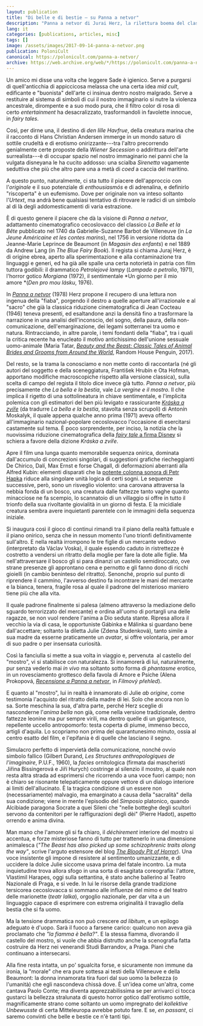 ```yaml
---
layout: publication
title: "Di belle e di bestie – su Panna a netvor"
description: "Panna a netvor di Jurai Herz, la rilettura boema del classico eterno de La bella e la bestia"
lang: it
categories: [publications, articles, misc]
tags: []
image: /assets/images/2017-09-14-panna-a-netvor.png
publication: PoloniCult
canonical: https://polonicult.com/panna-a-netvor/
archive: https://web.archive.org/web/*/https://polonicult.com/panna-a-netvor/
---
```


Un amico mi disse una volta che leggere Sade è igienico. Serve a purgarsi di quell'anticchia di appiccicosa melassa che una certa idea *mid cult*, edificante e "buonista" dell'arte ci insinua dentro nostro malgrado. Serve a restituire al sistema di simboli di cui il nostro immaginario si nutre la violenza ancestrale, dirompente e a suo modo pura, che il filtro color di rosa di certo *entertainment* ha desacralizzato, trasformandoli in favolette innocue, in *fairy tales*.

Così, per dirne una, il destino di *den lille Havfrue*, della creatura marina che il racconto di Hans Christian Andersen immerge in un mondo saturo di sottile crudeltà e di erotismo onirizzante---tra l'altro precorrendo genialmente certe proposte della *Wiener Secession* o addirittura dell'arte surrealista---è di occupar spazio nel nostro immaginario nei panni che la vulgata disneyana le ha cucito addosso: una scialba *Sirenetta* vagamente seduttiva che più che altro pare una a metà di *coed* a caccia del maritino.

A questo punto, naturalmente, ci sta tutto il piacere dell'approccio con l'*originale* e il suo potenziale di *enthousiasmós* e di adrenalina, e definirlo "riscoperta" è un eufemismo. Dove per originale non va inteso soltanto l'*Urtext*, ma andrà bene qualsiasi tentativo di ritrovare le radici di un simbolo al di là degli addomesticamenti di varia estrazione.

È di questo genere il piacere che dà la visione di *Panna a netvor*, adattamento cinematografico cecoslovacco del classico *La Belle et la Bête* pubblicato nel 1740 da Gabrielle-Suzanne Barbot de Villeneuve (in *La Jeune Américaine et les contes marins*), nel 1756 in versione ridotta da Jeanne-Marie Leprince de Beaumont (in *Magasin des enfants*) e nel 1889 da Andrew Lang (in *The Blue Fairy Book*). Il regista si chiama Juraj Herz, è di origine ebrea, aperto alla sperimentazione e alla contaminazione tra linguaggi e generi, ed ha già alle spalle una certa notorietà in patria con film tuttora godibili: il drammatico *Petrolejové lampy* (*Lampade a petrolio*, 1971), l'horror gotico *Morgiana* (1972), il sentimentale *Un giorno per il mio amore *(*Den pro mou lásku*, 1976).

In [*Panna a netvor*](https://www.csfd.cz/film/4238-panna-a-netvor/) (1978) Herz propone il recupero di una lettura non ingenua della "fiaba", porgendo il destro a quelle aperture all'irrazionale e al "sacro" che già la classica riduzione cinematografica di Jean Cocteau (1946) teneva presenti, ed esaltandone anzi la densità fino a trasformare la narrazione in una analisi dell'inconscio, del sogno, della paura, della non-comunicazione, dell'emarginazione, dei legami sotterranei tra uomo e natura. Rintracciando, in altre parole, i temi fondanti della "fiaba", tra i quali la critica recente ha enucleato il motivo antichissimo dell'unione sessuale uomo-animale (Maria Tatar, [*Beauty and the Beast: Classic Tales of Animal Brides and Grooms from Around the World*](http://amzn.to/2fiILZh), Random House Penguin, 2017).

Del resto, se la trama la conosciamo e non mette conto di raccontarla (né gli autori del soggetto e della sceneggiatura, František Hrubín e Ota Hofman, apportano modifiche macroscopiche rispetto alla versione classica), sulla scelta di campo del regista il titolo dice invece già tutto. *Panna a netvor*, più precisamente che *La bella e la bestia*, vale *La vergine e il mostro*. Il che implica il rigetto di una sottolineatura in chiave sentimentale, e l'implicita polemica con gli estimatori del ben più levigato e rassicurante [*Kráska a zvíře*](https://www.csfd.cz/film/264294-kraska-a-zvire/) (da tradurre *La bella e la bestia*, stavolta senza scrupoli) di Antonín Moskalyk, il quale appena qualche anno prima (1971) aveva offerto all'immaginario nazional-popolare cecoslovacco l'occasione di esercitarsi castamente sul tema. È poco sorprendente, per inciso, la notizia che la nuovissima riduzione cinematografica della [*fairy tale* a firma Disney](http://www.imdb.com/title/tt2771200/) si schiera a favore della dizione *Kráska a zvíře*.

Apre il film una lunga quanto memorabile sequenza onirica, dominata dall'accumulo di concrezioni singolari, di suggestioni grafiche riecheggianti De Chirico, Dalí, Max Ernst e forse Chagall, di deformazioni aberranti alla Alfred Kubin: elementi disparati che la [potente colonna sonora di Petr Hapka](https://youtu.be/wyxeESXBJcs) riduce alla singolare unità logica di certi sogni. Le sequenze successive, però, sono un risveglio violento: una carovana attraversa la nebbia fonda di un bosco, una creatura dalle fattezze tanto vaghe quanto minacciose ne fa scempio, lo scannatoio di un villaggio si offre in tutto il trionfo della sua rivoltante giovialità in un giorno di festa. E la micidiale creatura sembra avere inquietanti parentele con le immagini della sequenza iniziale.

Si inaugura così il gioco di continui rimandi tra il piano della realtà fattuale e il piano onirico, senza che in nessun momento l'uno trionfi definitivamente sull'altro. E nella realtà irrompono le tre figlie di un mercante vedovo (interpretato da Václav Voska), il quale essendo caduto in ristrettezze è costretto a vendersi un ritratto della moglie per fare la dote alle figlie. Ma nell'attraversare il bosco gli si para dinanzi un castello semidiroccato, ove strane presenze gli approntano cena e pernotto e gli fanno dono di ricchi gioielli (in cambio beninteso del ritratto). Senonché, proprio sul punto di riprendere il cammino, l'avverso destino fa incontrare le mani del mercante e la bianca, tenera, fragile rosa al quale il padrone del misterioso maniero tiene più che alla vita.

Il quale padrone finalmente si palesa (almeno attraverso la mediazione dello sguardo terrorizzato del mercante) e ordina all'uomo di portargli una delle ragazze, se non vuol rendere l'anima a Dio seduta stante. Ripresa allora il vecchio la via di casa, le opportuniste Gábinka e Málinka si guardano bene dall'accettare; soltanto la diletta Julie (Zdena Studenková), tanto simile a sua madre da esserne praticamente un *avatar*, si offre volontaria, per amor di suo padre o per insensata curiosità.

Così la fanciulla si mette a sua volta in viaggio e, pervenuta  al castello del "mostro", vi si stabilisce con naturalezza. Si innamorerà di lui, naturalmente, pur senza vederlo mai *in vivo* ma soltanto sotto forma di *phantasme* erotico, in un rovesciamento grottesco della favola di Amore e Psiche (Alena Prokopová, [*Recensione a Panna a netvor*](http://www.filmovyprehled.cz/cs/revue/detail/panna-a-netvor), in *Filmový přehled*).

E quanto al "mostro", lui in realtà è innamorato di Julie *ab origine*, come testimonia l'acquisto del ritratto della madre di lei. Solo che ancora non lo sa. Sorte meschina la sua, d'altra parte, perché Herz sceglie di nasconderne l'*anima bella* non già, come nella versione tradizionale, dentro fattezze leonine ma pur sempre virili, ma dentro quelle di un gigantesco, repellente uccello antropomorfo: testa coperta di piume, immenso becco, artigli d'aquila. Lo scopriamo non prima del quarantunesimo minuto, ossia al centro esatto del film, e l'epifania è di quelle che lasciano il segno.

Simulacro perfetto di impervietà della comunicazione, nonché ovvio simbolo fallico (Gilbert Durand, *Les Structures anthropologiques de l'imaginaire*, P.U.F., 1960), la *facies* ornitologica (firmata dai mascheristi Jiřina Bissingerová e Jiří Hurych) costringe al silenzio il mostro, al quale non resta altra strada ad esprimersi che ricorrendo a una voce fuori campo; non è chiaro se risonante telepaticamente oppure vettore di un dialogo interiore ai limiti dell'allucinato. È la tragica condizione di un essere non (necessariamente) malvagio, ma emarginato a causa della "sacralità" della sua condizione; viene in mente l'episodio del *Simposio* platonico, quando Alcibiade paragona Socrate a quei Sileni che "nelle botteghe degli scultori servono da contenitori per le raffigurazioni degli dèi" (Pierre Hadot), aspetto orrendo e anima divina.

Man mano che l'amore gli si fa chiaro, il *déchirement* interiore del mostro si accentua, e forze misteriose fanno di tutto per trattenerlo in una dimensione animalesca (*"The Beast has also picked up some schizophrenic traits along the way"*, scrive l'arguto estensore del blog [*The Bloody Pit of Horror*](http://thebloodypitofhorror.blogspot.it/2015/02/panna-netvor-1978.html)). Una voce insistente gli impone di resistere al sentimento umanizzante, e di uccidere la dolce Julie siccome usava prima del fatale incontro. La muta inquietudine trova allora sfogo in una sorta di esagitata coreografia: l'attore, Vlastimil Harapes, oggi sulla settantina, è stato anche ballerino al Teatro Nazionale di Praga, e si vede. In lui le risorse della grande tradizione tersicorea cecoslovacca si sommano alle influenze del mimo e del teatro delle marionette (*teatr lalka*), orgoglio nazionale, per dar vita a un linguaggio capace di esprimere con estrema originalità il travaglio della bestia che si fa uomo.

Ma la tensione drammatica non può crescere *ad libitum*, e un epilogo adeguato è d'uopo. Sarà il fuoco a farsene carico: qualcuno non aveva già proclamato che *"la fiamma è bella?"*. E la stessa fiamma, divorando il castello del mostro, si vuole che abbia distrutto anche la scenografia fatta costruire da Herz nei venerandi Studi Barrandov, a Praga. Piani che continuano a intersecarsi.

Alla fine resta intatta, un po' sgualcita forse, e sicuramente non immune da ironia, la "morale" che era pure sottesa ai testi della Villeneuve e della Beaumont: la donna innamorata tira fuori dal suo uomo la bellezza (o l'umanità) che egli nascondeva chissà dove. È un'idea come un'altra, come cantava Paolo Conte; ma diventa apprezzabilissima se per arrivarci ci tocca gustarci la bellezza stralunata di questo horror gotico dall'erotismo sottile, magnificamente strano come soltanto un uomo impregnato del *kollektive Unbewusste* di certa Mitteleuropa avrebbe potuto fare. E se, *en passant*, ci saremo convinti che belle e bestie ce n'è tanti tipi.
